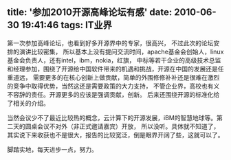 title: '参加2010开源高峰论坛有感'
date: 2010-06-30 19:41:46
tags: IT业界
---

第一次参加高峰论坛，也看到好多开源界中的专家，很高兴， 不过此次的论坛安排的演讲比较密集，
所以基本上没有提问交流时间，apache基金会创始人，linux基金会负责人，还有intel，ibm，nokia，红旗，
中标等若干企业的高级技术总监和经理参加，围绕了开源给中国软件带来的机遇和挑战，开源在中国的发展还是任重道远，
需要更多的在核心创新上做贡献，简单的外围修修补补还是很难在激烈的竞争中取得优势，当然这还是需要政策的大力支持，
不管企业界，高校也有义不容辞的责任。开源更多的应该是强调贡献，创新。 后来还围绕开源的标准化给了相关的介绍。

当然会议少不了最近比较热的概念，云计算下的开源发展，iBM的智慧地球等。第二天的圆桌会议不对外（非正式邀请嘉宾）开放，
所以没听。具体就不知道了，其实说下来收获也不是很大，报告的比较宽泛，倒是眼界开阔了些，这就可以了。

脚踏实地，每天进步一点，努力。
		
		
		
		
		                                   